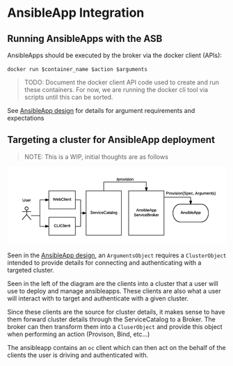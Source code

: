 # AnsibleApp Integration

## Running AnsibleApps with the ASB

AnsibleApps should be executed by the broker via the docker client (APIs):

`docker run $container_name $action $arguments`

> TODO: Document the docker client API code used to create and run these containers.
> For now, we are running the docker cli tool via scripts until this can be sorted.

See [AnsibleApp design](#) for details for argument requirements and expectations

## Targeting a cluster for AnsibleApp deployment

> NOTE: This is a WIP, initial thoughts are as follows

![Integration0.1](aa_integration.png)

Seen in the [AnsibleApp design](#), an `ArgumentsObject` requires a `ClusterObject`
intended to provide details for connecting and authenticating with a targeted
cluster.

Seen in the left of the diagram are the clients into a cluster that
a user will use to deploy and manage ansibleapps. These clients are also what
a user will interact with to target and authenticate with a given cluster.

Since these clients are the source for cluster details, it makes sense to
have them forward cluster details through the ServiceCatalog to a Broker.
The broker can then transform them into a `CluserObject` and provide
this object when performing an action (Provison, Bind, etc...)

The ansibleapp contains an `oc` client which can then act on the behalf of
the clients the user is driving and authenticated with.
